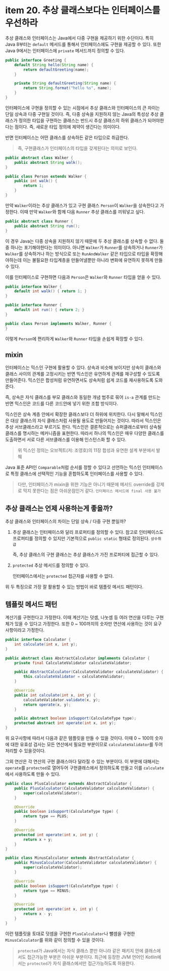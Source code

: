 # item 20. 추상 클래스보다는 인터페이스를 우선하라

추상 클래스와 인터페이스는 Java에서 다중 구현을 제공하기 위한 수단이다. 특히 Java 8부터는 `default` 메서드를 통해서 인터페이스에도 구현을 제공할 수 있다. 또한 Java 9에서는 인터페이스에 `private` 메서드까지 정의할 수 있다.

```java
public interface Greeting {
    default String hello(String name) {
        return defaultGreeting(name);
    }

    private String defaultGreeting(String name) {
        return String.format("hello %s", name);
    }
}
```

인터페이스에 구현을 정의할 수 있는 시점에서 추상 클래스와 인터페이스의 큰 차이는 단일 상속과 다중 구현일 것이다. 즉, 다중 상속을 지원하지 않는 Java의 특성상 추상 클래스가 정의한 타입을 구현하는 클래스는 반드시 추상 클래스의 하위 클래스가 되어야한다는 점이다. 즉, 새로운 타입 정의에 제약이 생긴다는 의미이다.

반면 인터페이스는 어떤 클래스를 상속하든 같은 타입으로 취급한다.

> 즉, 구현클래스가 인터페이스의 타입을 갖게된다는 의미로 보인다.

```java
public abstract class Walker {
	public abstract String walk();
}

public class Person extends Walker {
	public int walk() {
		return 1;
	}
}
```

만약 `Walker`이라는 추상 클래스가 있고 구현 클래스 `Person`이 `Walker`을 상속한다고 가정한다. 이때 만약 `Walker`와 함께 다음 `Runner` 추상 클래스를 끼워넣고 싶다.

```java
public abstract class Runner {
    public abstract String run();
}
```

이 경우 Java는 다중 상속을 지원하지 않기 때문에 두 추상 클래스를 상속할 수 없다. 둘 중 하나는 포기해야한다는 의미이다. 아니면 `Walker`가 `Runner`를 상속하거나 `Runner`가 `Walker`를 상속하거나 하는 방식으로 또는 `RunAndWalker` 같은 타입으로 타입을 확장해야하는데 이는 불필요한 타입계층을 만들어낼뿐만 아니라 변화에 유연하지 못하게 만들 수 있다.

이를 인터페이스로 구현하면 다음과 `Person`은 `Walker`와 `Runner` 타입을 얻을 수 있다.

```java
public interface Walker {
    default int walk() { return 1; }
}

public interface Runner {
    default int run() { return 2; }
}

public class Person implements Walker, Runner {
}
```

이렇게 `Person`에 편리하게 `Walker`와 `Runner` 타입을 손쉽게 확장할 수 있다.

## mixin

인터페이스는 믹스인 구현에 활용할 수 있다. 상속과 비슷해 보이지만 상속이 클래스와 클래스 사이의 관계를 고정시키는 반면 믹스인은 유연하게 관계를 재구성할 수 있도록 만들어준다. 믹스인은 합성처럼 유연하면서도 상속처럼 쉽게 코드를 재사용하도록 도와준다.

즉, 상속은 자식 클래스를 부모 클래스와 동일한 개념 범주로 묶어 `is-a` 관계를 만드는 반면 믹스인은 코드를 다른 코드안에 넣기 위한 조합 방식이다.

믹스인은 상속 계층 안에서 확장한 클래스보다 더 하위에 위치한다. 다시 말해서 믹스인은 대상 클래스의 자식 클래스처럼 사용될 용도로 만들어지는 것이다. 따라서 믹스인은 추상 서브클래스라고 부르기도 한다. 믹스인은 결론적으로는 슈퍼클래스로부터 상속될 클래스를 명시하는 메커니즘을 표현한다. 따라서 하나의 믹스인은 매우 다양한 클래스를 도출하면서 서로 다른 서브클래스를 이용해 인스턴스화 할 수 있다.

> 위 믹스인 정의는 오브젝트(저: 조영호)의 11장 합성과 유연한 설계 부분에서 발췌

Java 표준 API인 `Comparable`처럼 순서를 정할 수 있다고 선언하는 믹스인 인터페이스로 특정 클래스에 선택적인 기능을 혼합하도록 인터페이스를 사용할 수 있다.

> 다만, 인터페이스가 mixin을 위한 기능은 아니기 때문에 메서드 override를 강제로 막지 못한다는 점은 아쉬운점인거 같다. `인터페이스 메서드에 final 사용 불가`

## 추상 클래스는 언제 사용하는게 좋을까?

추상 클래스와 인터페이스의 차이는 단일 상속 / 다중 구현 뿐일까?

1. 추상 클래스는 인터페이스와 달리 프로퍼티를 정의할 수 있다. 참고로 인터페이스도 프로퍼티를 정의할 수 있지만 기본적으로 `public static` 형태로 정의된다. `상수취급`

   즉, 추상 클래스의 구현 클래스는 추상 클래스가 가진 프로퍼티에 접근할 수 있다.

2. `protected` 추상 메서드를 정의할 수 있다.

   인터페이스에서는 `protected` 접근자를 사용할 수 없다.

위 두 특징으로 가장 잘 활용할 수 있는 방법이 바로 템플릿 메서드 패턴이다.

## 템플릿 메서드 패턴

계산기를 구현한다고 가정한다. 이때 계산기는 덧셈, 나눗셈 등 여러 연산을 다루는 구현체가 있을 수 있다고 가정한다. 또한 0 ~ 100까지의 숫자만 연산에 사용하는 것이 요구사항이라고 가정한다.

```java
public interface Calculator {
    int calculate(int x, int y);
}

public abstract class AbstractCalculator implements Calculator {
    private final CalculateValidator calculateValidator;

    public AbstractCalculator(CalculateValidator calculateValidator) {
        this.calculateValidator = calculateValidator;
    }

    @Override
    public int calculate(int x, int y) {
        calculateValidator.validate(x, y);
        return operate(x, y);
    }

    public abstract boolean isSupport(CalculateType type);
    protected abstract int operate(int x, int y);
}
```

위 요구사항에 따라서 다음과 같은 템플릿을 만들 수 있을 것이다. 이때 0 ~ 100의 숫자에 대한 유효성 검사는 모든 연산에서 필요한 부분이므로 `calculateValidator`를 두어 처리할 수 있을것이다.

그외 연산은 각 연산의 구현 클래스마다 달라질 수 있는 부분이다. 이 부분에 대해서는 `operate`를 `protected`로 열어두어 구현클래스에서 정의하도록 만들고 이를 `calculate`에서 사용하도록 만들 수 있다.

```java
public class PlusCalculator extends AbstractCalculator {
    public PlusCalculator(CalculateValidator calculateValidator) {
        super(calculateValidator);
    }

    @Override
    public boolean isSupport(CalculateType type) {
        return type == PLUS;
    }

    @Override
    protected int operate(int x, int y) {
        return x + y;
    }
}

public class MinusCalculator extends AbstractCalculator {
    public MinusCalculator(CalculateValidator calculateValidator) {
        super(calculateValidator);
    }

    @Override
    public boolean isSupport(CalculateType type) {
        return type == MINUS;
    }

    @Override
    protected int operate(int x, int y) {
        return x - y;
    }
}
```

이런 템플릿을 토대로 덧셈을 구현한 `PlusCalculator`나 뺄셈을 구현한 `MinusCalculator`를 위와 같이 정의할 수 있을 것이다.

> `protected`가 Java에서는 자식 클래스 뿐만 아니라 같은 패키지 안에 클래스에서도 접근가능한 부분은 아쉬운 부분이다. 최근에 등장한 JVM 언어인 Kotlin에서는 `protected`가 자식 클래스에서만 접근가능하도록 허용한다.
